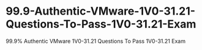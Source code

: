 # 99.9-Authentic-VMware-1V0-31.21-Questions-To-Pass-1V0-31.21-Exam
99.9% Authentic VMware 1V0-31.21 Questions To Pass 1V0-31.21 Exam
